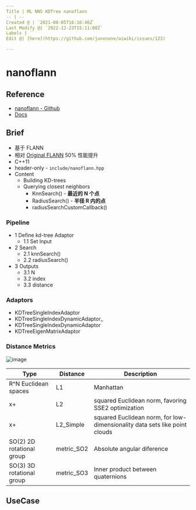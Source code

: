 ```yaml
---
Title | ML NNS KDTree nanoflann
-- | --
Created @ | `2021-08-05T16:16:46Z`
Last Modify @| `2022-12-23T15:11:08Z`
Labels | ``
Edit @| [here](https://github.com/junxnone/aiwiki/issues/123)

---
```


# nanoflann

## Reference
- [nanoflann - Github](https://github.com/jlblancoc/nanoflann)
- [Docs](http://jlblancoc.github.io/nanoflann/)

## Brief
- 基于 FLANN
- 相对 [Original FLANN](https://github.com/junxnone/tech-io/issues/991) 50% 性能提升
- C++11
- header-only - `include/nanoflann.hpp`
- Content
  - Building KD-trees
  - Querying closest neighbors
    - KnnSearch() - **最近的 N 个点**
    - RadiusSearch() - **半径 R 内的点**
    - radiusSearchCustomCallback()

### Pipeline
- 1 Define kd-tree Adaptor
  - 1.1 Set Input
- 2 Search
  - 2.1 knnSearch()
  - 2.2 radiusSearch()
- 3 Outputs
  - 3.1 N 
  - 3.2 index
  - 3.3 distance

### Adaptors
- KDTreeSingleIndexAdaptor
- KDTreeSingleIndexDynamicAdaptor_
- KDTreeSingleIndexDynamicAdaptor
- KDTreeEigenMatrixAdaptor

### Distance Metrics

![image](https://user-images.githubusercontent.com/2216970/142561441-8baab9c9-5bc2-4460-a5a8-896528c03d8f.png)

Type | Distance | Description
-- | -- | --
R^N Euclidean spaces | L1 | Manhattan
x+ | L2 | squared Euclidean norm, favoring SSE2 optimization
x+ | L2_Simple | squared Euclidean norm, for low-dimensionality data sets like point clouds
SO(2) 2D rotational group | metric_SO2 | Absolute angular diference
SO(3) 3D rotational group | metric_SO3 | Inner product between quaternions

## UseCase

